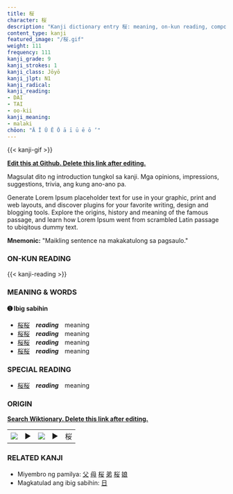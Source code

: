 ```yaml
---
title: 桜
character: 桜
description: "Kanji dictionary entry 桜: meaning, on-kun reading, compounds, origin, related kanji"
content_type: kanji
featured_image: "/桜.gif"
weight: 111
frequency: 111
kanji_grade: 9
kanji_strokes: 1
kanji_class: Jōyō
kanji_jlpt: N1
kanji_radical: 
kanji_reading: 
- DAI
- TAI
- oo-kii
kanji_meaning:
- malaki
chōon: "Ā Ī Ū Ē Ō ā ī ū ē ō ’"
---
```

[//]: # (Don't edit the line below. Kanji animated GIF code is automatically generated.)
{{< kanji-gif >}}

[//]: # (Edit below this line.)

**[Edit this at Github. Delete this link after editing.](https://github.com/tim0g/tim/tree/main/content/kanji/桜/index.md)**

Magsulat dito ng introduction tungkol sa kanji. Mga opinions, impressions, suggestions, trivia, ang kung ano-ano pa.

Generate Lorem Ipsum placeholder text for use in your graphic, print and web layouts, and discover plugins for your favorite writing, design and blogging tools. Explore the origins, history and meaning of the famous passage, and learn how Lorem Ipsum went from scrambled Latin passage to ubiqitous dummy text.
 
**Mnemonic:** "Maikling sentence na makakatulong sa pagsaulo."

### ON-KUN READING

[//]: # (Don't edit the line below. ON-KUN READING code is automatically generated.)
{{< kanji-reading >}}

### MEANING & WORDS

#### ➊ **Ibig sabihin**
  - [桜](../桜)[桜](../桜)　***reading***　meaning
  - [桜](../桜)[桜](../桜)　***reading***　meaning
  - [桜](../桜)[桜](../桜)　***reading***　meaning
  - [桜](../桜)[桜](../桜)　***reading***　meaning

### SPECIAL READING
  - [桜](../桜)[桜](../桜)　***reading***　meaning

### ORIGIN

**[Search Wiktionary. Delete this link after editing.](https://wiktionary.org/wiki/桜)**
<table class="kanji-table"><tr><td>
<img src="60px-桜-bronze.svg.png">
</td><td>▶</td><td>
<img src="60px-桜-oracle.svg.png">
</td><td>▶</td>
<td class="kanji-origin">桜</td>
</tr></table>

### RELATED KANJI
- Miyembro ng pamilya: [父](../父) [母](../母) [桜](../桜) [弟](../弟) [桜](../桜) [娘](../娘)
- Magkatulad ang ibig sabihin: [日](../日)
